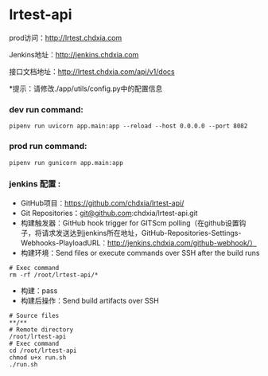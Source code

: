 # lrtest-api

prod访问：http://lrtest.chdxia.com

Jenkins地址：http://jenkins.chdxia.com

接口文档地址：http://lrtest.chdxia.com/api/v1/docs

*提示：请修改./app/utils/config.py中的配置信息

### dev run command:

```shell
pipenv run uvicorn app.main:app --reload --host 0.0.0.0 --port 8082
```
### prod run command:
```shell
pipenv run gunicorn app.main:app
```
### jenkins 配置 :

- GitHub项目：https://github.com/chdxia/lrtest-api/
- Git Repositories：git@github.com:chdxia/lrtest-api.git
- 构建触发器：GitHub hook trigger for GITScm polling（在github设置钩子，将请求发送达到jenkins所在地址，GitHub-Repositories-Settings-Webhooks-PlayloadURL：http://jenkins.chdxia.com/github-webhook/）
- 构建环境：Send files or execute commands over SSH after the build runs

```shell
# Exec command
rm -rf /root/lrtest-api/*
```

- 构建：pass
- 构建后操作：Send build artifacts over SSH

```shell
# Source files
**/**
# Remote directory
/root/lrtest-api
# Exec command
cd /root/lrtest-api
chmod u+x run.sh
./run.sh
```